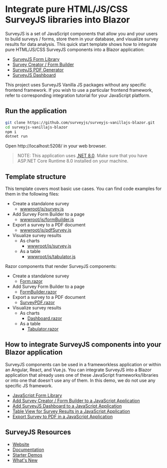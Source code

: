 # Integrate pure HTML/JS/CSS SurveyJS libraries into Blazor 

SurveyJS is a set of JavaScript components that allow you and your users to build surveys / forms, store them in your database, and visualize survey results for data analysis. This quick start template shows how to integrate pure HTML/JS/CSS SurveyJS components into a Blazor application:

- [SurveyJS Form Library](https://surveyjs.io/form-library/documentation/overview)
- [Survey Creator / Form Builder](https://surveyjs.io/survey-creator/documentation/overview)
- [SurveyJS PDF Generator](https://surveyjs.io/pdf-generator/documentation/overview)
- [SurveyJS Dashboard](https://surveyjs.io/dashboard/documentation/overview)

This project uses SurveyJS Vanilla JS packages without any specific frontend framework. If you wish to use a particular frontend framework, refer to corresponding integration tutorial for your JavaScript platform.

## Run the application

```bash
git clone https://github.com/surveyjs/surveyjs-vanillajs-blazor.git
cd surveyjs-vanillajs-blazor
npm i
dotnet run
```

Open http://localhost:5208/ in your web browser.

> NOTE: This application uses [.NET 8.0](https://dotnet.microsoft.com/en-us/download/dotnet/8.0). Make sure that you have ASP.NET Core Runtime 8.0 installed on your machine.

## Template structure

This template covers most basic use cases. You can find code examples for them in the following files:

- Create a standalone survey
  - [wwwroot/js/survey.js](wwwroot/js/survey.js)
- Add Survey Form Builder to a page
  - [wwwroot/js/formBuilder.js](wwwroot/js/formBuilder.js)
- Export a survey to a PDF document
  - [wwwroot/js/pdfSurvey.js](wwwroot/js/pdfSurvey.js)
- Visualize survey results
  - As charts
    - [wwwroot/js/survey.js](wwwroot/js/dashboard.js)
  - As a table
    - [wwwroot/js/tabulator.js](wwwroot/js/tabulator.js)

Razor components that render SurveyJS components:
- Create a standalone survey
  - [Form.razor](Components/Pages/Form.razor)
- Add Survey Form Builder to a page
  - [FormBuilder.razor](Components/Pages/FormBuilder.razor)
- Export a survey to a PDF document
  - [SurveyPDF.razor](Components/Pages/SurveyPDF.razor)
- Visualize survey results
  - As charts
    - [Dashboard.razor](Components/Pages/Dashboard.razor)
  - As a table
    - [Tabulator.razor](Components/Pages/Tabulator.razor)

## How to integrate SurveyJS components into your Blazor application

SurveyJS components can be used in a frameworkless application or within an Angular, React, and Vue.js. You can integrate SurveyJS into a Blazor application that already uses one of these JavaScript frameworks/libraries or into one that doesn't use any of them. In this demo, we do not use any specific JS framework.

- [JavaScript Form Library](https://surveyjs.io/form-library/documentation/get-started-html-css-javascript)
- [Add Survey Creator / Form Builder to a JavaScript Application](https://surveyjs.io/survey-creator/documentation/get-started-html-css-javascript)
- [Add SurveyJS Dashboard to a JavaScript Application](https://surveyjs.io/dashboard/documentation/get-started-html-css-javascript)
- [Table View for Survey Results in a JavaScript Application](https://surveyjs.io/dashboard/documentation/set-up-table-view/html-css-javascript)
- [Export Survey to PDF in a JavaScript Application](https://surveyjs.io/pdf-generator/documentation/get-started-html-css-javascript)

## SurveyJS Resources

- [Website](https://surveyjs.io/)
- [Documentation](https://surveyjs.io/form-library/documentation/overview)
- [Starter Demos](https://surveyjs.io/form-library/examples/overview)
- [What's New](https://surveyjs.io/stay-updated/major-updates/2024)
